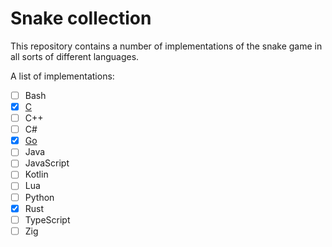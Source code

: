# Snake collection

This repository contains a number of implementations of the snake game in all sorts of different languages.

A list of implementations:

- [ ] Bash
- [x] [C](./c)
- [ ] C++
- [ ] C#
- [x] [Go](./go/)
- [ ] Java
- [ ] JavaScript
- [ ] Kotlin 
- [ ] Lua
- [ ] Python
- [X] Rust
- [ ] TypeScript
- [ ] Zig
